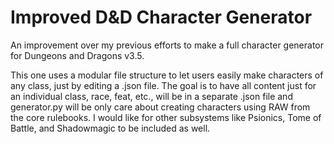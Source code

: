 # Improved D&D Character Generator
An improvement over my previous efforts to make a full character generator for Dungeons and Dragons v3.5.

This one uses a modular file structure to let users easily make characters of any class, just by editing a .json file. 
The goal is to have all content just for an individual class, race, feat, etc., will be in a separate .json file and generator.py will be only care about creating characters using RAW from the core rulebooks. 
I would like for other subsystems like Psionics, Tome of Battle, and Shadowmagic to be included as well.
